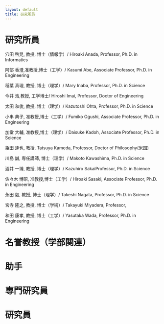 ```yaml
---
layout: default
title: 研究所員
---
```


# 研究所員

穴田 啓晃, 教授, 博士（情報学）/ Hiroaki Anada, Professor, Ph.D. in Informatics

阿部 香澄,准教授,博士（工学）/ Kasumi Abe, Associate Professor, Ph.D. in Engineering

稲葉 真理, 教授, 博士（理学）/ Mary Inaba, Professor, Ph.D. in Science

今井 浩,教授, 工学博士/ Hiroshi Imai, Professor, Doctor of Engineering

太田 和俊, 教授, 博士（理学）/ Kazutoshi Ohta, Professor, Ph.D. in Science

小串 典子, 准教授,博士（工学）/ Fumiko Ogushi, Associate Professor, Ph.D. in Engineering

加堂 大輔, 准教授,博士（理学）/ Daisuke Kadoh, Associate Professor, Ph.D. in Science

亀田 達也, 教授, Tatsuya Kameda, Professor, Doctor of Philosophy(米国)

川島 誠, 専任講師, 博士（理学）/ Makoto Kawashima, Ph.D. in Science

酒井 一博, 教授, 博士（理学）/ Kazuhiro SakaiProfessor, Ph.D. in Science

佐々木 博昭, 准教授,博士（工学）/ Hiroaki Sasaki, Associate Professor, Ph.D. in Engineering

永田 毅, 教授, 博士（理学）/ Takeshi Nagata, Professor, Ph.D. in Science

宮寺 隆之, 教授, 博士（学術）/ Takayuki Miyadera, Professor, 

和田 康孝, 教授, 博士（工学）/ Yasutaka Wada, Professor, Ph.D. in Engineering

# 名誉教授（学部関連）

# 助手

# 専門研究員

# 研究員
